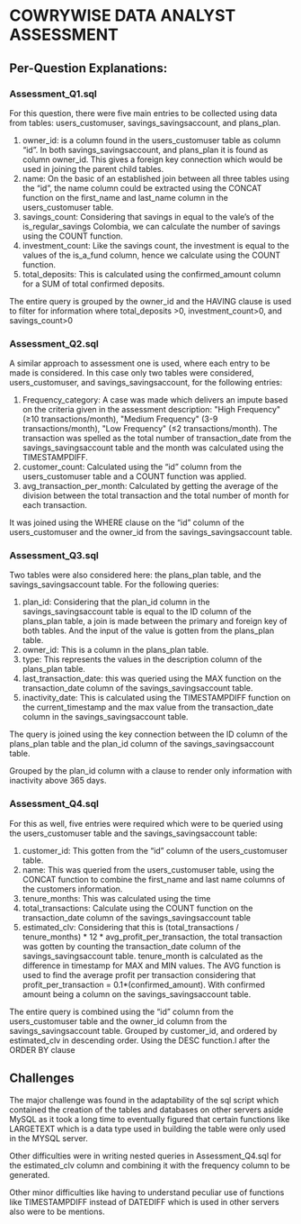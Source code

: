 # COWRYWISE DATA ANALYST ASSESSMENT


## Per-Question Explanations:

### Assessment_Q1.sql

For this question, there were five main entries to be collected using data from tables: users_customuser, savings_savingsaccount, and plans_plan.


1. owner_id: is a column found in the users_customuser table as column “id”. In both savings_savingsaccount, and plans_plan it is found as column owner_id. This gives a foreign key connection which would be used in joining the parent child tables.
2. name: On the basic of an established join between all three tables using the “id”, the name column could be extracted using the CONCAT function on the first_name and last_name column in the users_customuser table.
3. savings_count: Considering that savings in equal to the vale’s of the is_regular_savings Colombia, we can calculate the number of savings using the COUNT function.
4. investment_count: Like the savings count, the investment is equal to the values of the is_a_fund column, hence we calculate using the COUNT function.
5. total_deposits: This is calculated using the confirmed_amount column for a SUM of total confirmed deposits.

The entire query is grouped by the owner_id and the HAVING clause is used to filter for information where total_deposits >0, investment_count>0, and savings_count>0


### Assessment_Q2.sql

A similar approach to assessment one is used, where each entry to be made is considered. In this case only two tables were considered, users_customuser, and savings_savingsaccount, for the following entries: 

1. Frequency_category: A case was made which delivers an impute based on the criteria given in the assessment description: "High Frequency" (≥10 transactions/month), "Medium Frequency" (3-9 transactions/month), "Low Frequency" (≤2 transactions/month). The transaction was spelled as the total number of transaction_date from the savings_savingsaccount table and the month was calculated using the TIMESTAMPDIFF.
2. customer_count: Calculated using the  “id” column from the users_customuser table and a COUNT function was applied.
3. avg_transaction_per_month: Calculated by getting the average of the division between the total transaction and the total number of month for each transaction.

It was joined using the WHERE clause on the “id” column of the users_customuser and the owner_id from the  savings_savingsaccount table.



### Assessment_Q3.sql

Two tables were also considered here: the plans_plan table, and the savings_savingsaccount table. For the following queries:

1. plan_id: Considering that the plan_id column in the savings_savingsaccount table is equal to the ID column of the plans_plan table, a join is made between the primary and foreign key of both tables. And the input of the value is gotten from the plans_plan table.
2. owner_id: This is a column in the plans_plan table.
3. type: This represents the values in the  description column of the plans_plan table.
4. last_transaction_date: this was queried using the MAX function on the transaction_date column of the savings_savingsaccount table.
5. inactivity_date: This is calculated using the TIMESTAMPDIFF function on the current_timestamp and the max value from the transaction_date column in the savings_savingsaccount table.

The query is joined using the key connection between the ID column of the plans_plan table and the plan_id column of the savings_savingsaccount table.

Grouped by the plan_id column with a clause to render only information with inactivity above 365 days.


### Assessment_Q4.sql

For this as well, five entries were required which were to be queried using the users_customuser table and the savings_savingsaccount table:

1. customer_id: This gotten from the “id” column of the users_customuser table.
2. name: This was queried from the users_customuser table, using the CONCAT function to combine the first_name and last name columns of the customers information.
3. tenure_months: This was calculated using the time
4. total_transactions: Calculate using the COUNT function on the transaction_date column of the savings_savingsaccount table
5. estimated_clv: Considering that this is (total_transactions / tenure_months) * 12 * avg_profit_per_transaction, the total transaction was gotten by counting the transaction_date column of the savings_savingsaccount table. tenure_month is calculated as the difference in timestamp for MAX and MIN values. The AVG function is used to find the average profit per transaction considering that profit_per_transaction = 0.1*(confirmed_amount). With confirmed amount being a column on the savings_savingsaccount table.

The entire query is  combined using the “id” column from the users_customuser table and the owner_id column from the savings_savingsaccount table. Grouped by customer_id, and ordered by estimated_clv in descending order. Using the DESC function.l after the ORDER BY clause



## Challenges

The major challenge was found in the adaptability of the sql script which contained the creation of the tables and databases on other servers aside MySQL as it took a long time to eventually figured that certain functions like LARGETEXT which is a data type used in building the table were only used in the MYSQL server. 

Other difficulties were in writing nested queries in Assessment_Q4.sql for the estimated_clv column and combining it with the frequency column to be generated.

Other minor difficulties like having to understand peculiar use of functions like TIMESTAMPDIFF instead of DATEDIFF which is used in other servers also were to be mentions.
